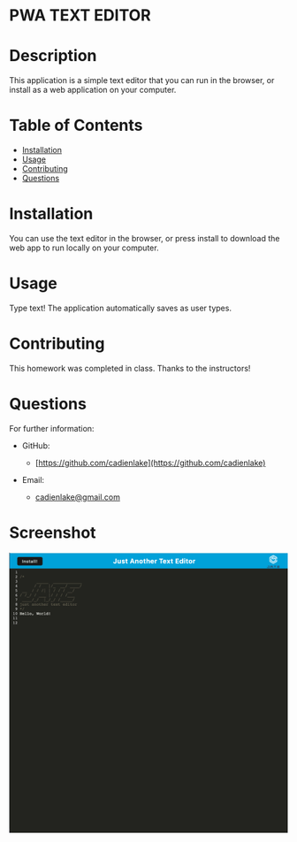 # PWA TEXT EDITOR

# Description

This application is a simple text editor that you can run in the browser, or install as a web application on your computer.

# Table of Contents

- [Installation](#installation)
- [Usage](#usage)
- [Contributing](#contributing)
- [Questions](#questions)

# Installation

You can use the text editor in the browser, or press install to download the web app to run locally on your computer.

# Usage

Type text! The application automatically saves as user types.

# Contributing

This homework was completed in class. Thanks to the instructors!

# Questions

For further information:

- GitHub:

  - [https://github.com/cadienlake](https://github.com/cadienlake)

- Email:
  - cadienlake@gmail.com

# Screenshot

![Screenshot of deployed application](./pwa-text-editor-screenshot.png)